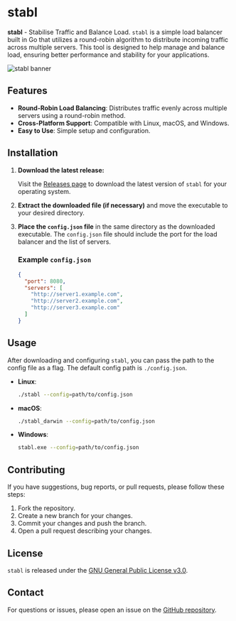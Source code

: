 # stabl

**stabl** - Stabilise Traffic and Balance Load. `stabl` is a simple load balancer built in Go that utilizes a round-robin algorithm to distribute incoming traffic across multiple servers. This tool is designed to help manage and balance load, ensuring better performance and stability for your applications.

![stabl banner](https://dev.nnisarg.in/stabl/banner.jpg)

## Features

- **Round-Robin Load Balancing**: Distributes traffic evenly across multiple servers using a round-robin method.
- **Cross-Platform Support**: Compatible with Linux, macOS, and Windows.
- **Easy to Use**: Simple setup and configuration.

## Installation

1. **Download the latest release:**

   Visit the [Releases page](https://github.com/nnisarggada/stabl/releases/latest) to download the latest version of `stabl` for your operating system.

2. **Extract the downloaded file (if necessary)** and move the executable to your desired directory.

3. **Place the `config.json` file** in the same directory as the downloaded executable. The `config.json` file should include the port for the load balancer and the list of servers.

   ### Example `config.json`

   ```json
   {
     "port": 8080,
     "servers": [
       "http://server1.example.com",
       "http://server2.example.com",
       "http://server3.example.com"
     ]
   }
   ```

## Usage

After downloading and configuring `stabl`, you can pass the path to the config file as a flag. The default config path is `./config.json`.

- **Linux**:

  ```bash
  ./stabl --config=path/to/config.json
  ```

- **macOS**:

  ```bash
  ./stabl_darwin --config=path/to/config.json
  ```

- **Windows**:

  ```bash
  stabl.exe --config=path/to/config.json
  ```

## Contributing

If you have suggestions, bug reports, or pull requests, please follow these steps:

1. Fork the repository.
2. Create a new branch for your changes.
3. Commit your changes and push the branch.
4. Open a pull request describing your changes.

## License

`stabl` is released under the [GNU General Public License v3.0](LICENSE).

## Contact

For questions or issues, please open an issue on the [GitHub repository](https://github.com/nnisarggada/stabl).
